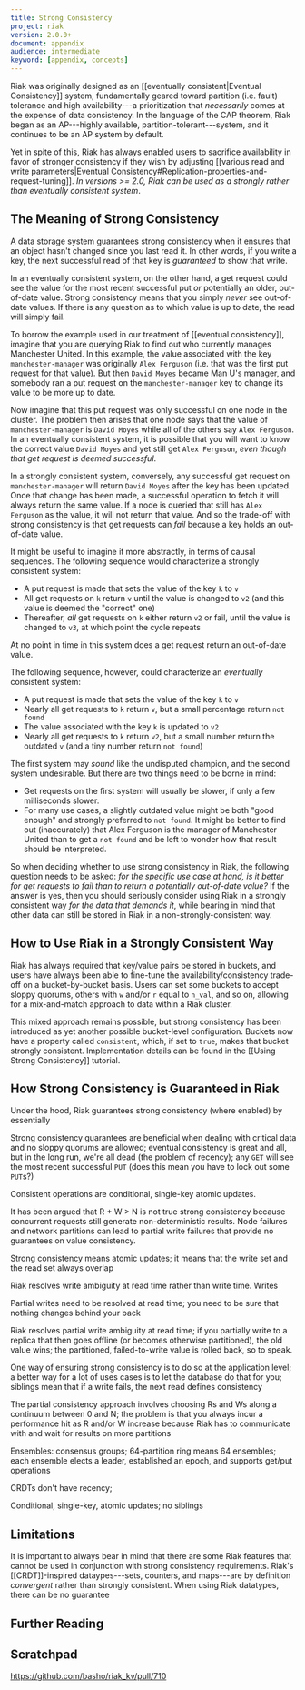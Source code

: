 ```yaml
---
title: Strong Consistency
project: riak
version: 2.0.0+
document: appendix
audience: intermediate
keyword: [appendix, concepts]
---
```


Riak was originally designed as an [[eventually consistent|Eventual Consistency]] system, fundamentally geared toward partition (i.e. fault) tolerance and high availability---a prioritization that _necessarily_ comes at the expense of data consistency. In the language of the CAP theorem, Riak began as an AP---highly available, partition-tolerant---system, and it continues to be an AP system by default.

Yet in spite of this, Riak has always enabled users to sacrifice availability in favor of stronger consistency if they wish by adjusting [[various read and write parameters|Eventual Consistency#Replication-properties-and-request-tuning]]. _In versions >= 2.0, Riak can be used as a strongly rather than eventually consistent system_.

## The Meaning of Strong Consistency

A data storage system guarantees strong consistency when it ensures that an object hasn't changed since you last read it. In other words, if you write a key, the next successful read of that key is _guaranteed_ to show that write. 

In an eventually consistent system, on the other hand, a get request could see the value for the most recent successful put _or_ potentially an older, out-of-date value. Strong consistency means that you simply _never_ see out-of-date values. If there is any question as to which value is up to date, the read will simply fail.

To borrow the example used in our treatment of [[eventual consistency]], imagine that you are querying Riak to find out who currently manages Manchester United. In this example, the value associated with the key `manchester-manager` was originally `Alex Ferguson` (i.e. that was the first put request for that value). But then `David Moyes` became Man U's manager, and somebody ran a put request on the `manchester-manager` key to change its value to be more up to date.

Now imagine that this put request was only successful on one node in the cluster. The problem then arises that one node says that the value of `manchester-manager` is `David Moyes` while all of the others say `Alex Ferguson`. In an eventually consistent system, it is possible that you will want to know the correct value `David Moyes` and yet still get `Alex Ferguson`, _even though that get request is deemed successful_.

In a strongly consistent system, conversely, any successful get request on `manchester-manager` will return `David Moyes` after the key has been updated. Once that change has been made, a successful operation to fetch it will always return the same value. If a node is queried that still has `Alex Ferguson` as the value, it will not return that value. And so the trade-off with strong consistency is that get requests can _fail_ because a key holds an out-of-date value.

It might be useful to imagine it more abstractly, in terms of causal sequences. The following sequence would characterize a strongly consistent system:

* A put request is made that sets the value of the key `k` to `v`
* All get requests on `k` return `v` until the value is changed to `v2` (and this value is deemed the "correct" one)
* Thereafter, _all_ get requests on `k` either return `v2` or fail, until the value is changed to `v3`, at which point the cycle repeats

At no point in time in this system does a get request return an out-of-date value.

The following sequence, however, could characterize an _eventually_ consistent system:

* A put request is made that sets the value of the key `k` to `v`
* Nearly all get requests to `k` return `v`, but a small percentage return `not found`
* The value associated with the key `k` is updated to `v2`
* Nearly all get requests to `k` return `v2`, but a small number return the outdated `v` (and a tiny number return `not found`)

The first system may _sound_ like the undisputed champion, and the second system undesirable. But there are two things need to be borne in mind:

* Get requests on the first system will usually be slower, if only a few milliseconds slower.
* For many use cases, a slightly outdated value might be both "good enough" and strongly preferred to `not found`. It might be better to find out (inaccurately) that Alex Ferguson is the manager of Manchester United than to get a `not found` and be left to wonder how that result should be interpreted.

So when deciding whether to use strong consistency in Riak, the following question needs to be asked: _for the specific use case at hand, is it better for get requests to fail than to return a potentially out-of-date value?_ If the answer is yes, then you should seriously consider using Riak in a strongly consistent way _for the data that demands it_, while bearing in mind that other data can still be stored in Riak in a non-strongly-consistent way.

## How to Use Riak in a Strongly Consistent Way

Riak has always required that key/value pairs be stored in buckets, and users have always been able to fine-tune the availability/consistency trade-off on a bucket-by-bucket basis. Users can set some buckets to accept sloppy quorums, others with `w` and/or `r` equal to `n_val`, and so on, allowing for a mix-and-match approach to data within a Riak cluster.

This mixed approach remains possible, but strong consistency has been introduced as yet another possible bucket-level configuration. Buckets now have a property called `consistent`, which, if set to `true`, makes that bucket strongly consistent. Implementation details can be found in the [[Using Strong Consistency]] tutorial.

## How Strong Consistency is Guaranteed in Riak

Under the hood, Riak guarantees strong consistency (where enabled) by essentially 

Strong consistency guarantees are beneficial when dealing with critical data and no sloppy quorums are allowed; eventual consistency is great and all, but in the long run, we're all dead (the problem of recency); any `GET` will see the most recent successful `PUT` (does this mean you have to lock out some `PUT`s?)

Consistent operations are conditional, single-key atomic updates. 

It has been argued that 
R + W > N is not true strong consistency because concurrent requests still generate non-deterministic results. Node failures and network partitions can lead to partial write failures that provide no guarantees on value consistency.

Strong consistency means atomic updates; it means that the write set and the read set always overlap

Riak resolves write ambiguity at read time rather than write time. Writes 

Partial writes need to be resolved at read time; you need to be sure that nothing changes behind your back

Riak resolves partial write ambiguity at read time; if you partially write to a replica that then goes offline (or becomes otherwise partitioned), the old value wins; the partitioned, failed-to-write value is rolled back, so to speak. 

One way of ensuring strong consistency is to do so at the application level; a better way for a lot of uses cases is to let the database do that for you; siblings mean that if a write fails, the next read defines consistency

The partial consistency approach involves choosing Rs and Ws along a continuum between 0 and N; the problem is that you always incur a performance hit as R and/or W increase because Riak has to communicate with and wait for results on more partitions

Ensembles: consensus groups; 64-partition ring means 64 ensembles; each ensemble elects a leader, established an epoch, and supports get/put operations

CRDTs don't have recency; 

Conditional, single-key, atomic updates; no siblings

## Limitations

It is important to always bear in mind that there are some Riak features that cannot be used in conjunction with strong consistency requirements. Riak's [[CRDT]]-inspired dataypes---sets, counters, and maps---are by definition _convergent_ rather than strongly consistent. When using Riak datatypes, there can be no guarantee


## Further Reading

## Scratchpad

https://github.com/basho/riak_kv/pull/710